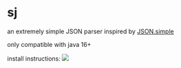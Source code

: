# sj

an extremely simple JSON parser inspired by [JSON.simple](https://github.com/fangyidong/json-simple)

only compatible with java 16+

install instructions: [![](https://jitpack.io/v/trustytrojan/sj.svg)](https://jitpack.io/#trustytrojan/sj)
